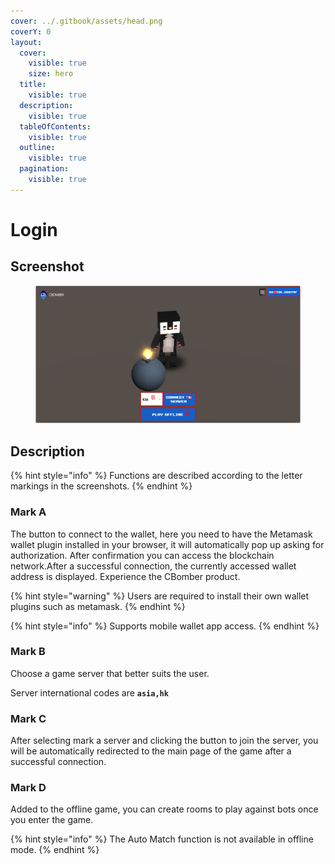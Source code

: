 ```yaml
---
cover: ../.gitbook/assets/head.png
coverY: 0
layout:
  cover:
    visible: true
    size: hero
  title:
    visible: true
  description:
    visible: true
  tableOfContents:
    visible: true
  outline:
    visible: true
  pagination:
    visible: true
---
```


# Login

## Screenshot

<figure><img src="../.gitbook/assets/newLogin.png" alt=""><figcaption></figcaption></figure>

## Description

{% hint style="info" %}
Functions are described according to the letter markings in the screenshots.
{% endhint %}

### Mark A

The button to connect to the wallet, here you need to have the Metamask wallet plugin installed in your browser, it will automatically pop up asking for authorization. After confirmation you can access the blockchain network.After a successful connection, the currently accessed wallet address is displayed. Experience the CBomber product.

{% hint style="warning" %}
Users are required to install their own wallet plugins such as metamask.
{% endhint %}

{% hint style="info" %}
Supports mobile wallet app access.
{% endhint %}

### Mark B

Choose a game server that better suits the user.

Server international codes are **`asia,hk`**

### Mark C

After selecting mark a server and clicking the button to join the server, you will be automatically redirected to the main page of the game after a successful connection.

### Mark D

Added to the offline game, you can create rooms to play against bots once you enter the game.

{% hint style="info" %}
The Auto Match function is not available in offline mode.
{% endhint %}
